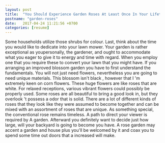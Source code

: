 ```yaml
---
layout: post
title:  "You Should Experience Garden Roses At Least Once In Your Lifetime And Here's Why"
postname: "garden-roses"
date:   2017-04-24 11:21:56 +0700
categories: [resume]
---
```

Some households utilize those shrubs for colour. Last, think about the time you would like to dedicate into your lawn mower. Your garden is rather exceptional as youpersonally, the gardener, and ought to accommodate what you eager to give it to energy and time with regard. When you employ one that you require these to convert your lawn that you might have. If you arranging an improved blossom garden you have to first understand the fundamentals. You will not just need flowers, nevertheless you are going to need unique materials. This blossom isn't black , however that I 'm extremely keen on corn flowers. These huge flowers are like roses that are white. For relaxed receptions, various vibrant flowers could possibly be properly used. Some roses are all beautiful to bring a good look in, but they overlook 't possess a odor that is solid. There are a lot of different kinds of roses that they look like they were assumed to become together and can be mixed with an assortment of roses that are unique. As something special, the conventional rose remains timeless. A path to direct your viewer is required by A garden. Afterward you definitely want to decide just how large, will your backyard is going to become you have. A rose garden may accent a garden and house plus you'll be welcomed by it and coax you to spend some time out doors that a increased will make.
